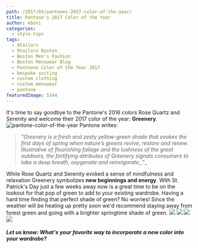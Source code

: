 ```yaml
---
path: /2017/03/pantones-2017-color-of-the-year/
title: Pantone's 2017 Color of the Year
author: eboni
categories: 
  - style-tips
tags: 
  - 9tailors
  - 9tailors Boston
  - Boston Men's Fashion
  - Boston Menswear Blog
  - Pantoone Color of the Year 2017
  - bespoke suiting
  - custom clothing
  - custom menswear
  - pantone
featuredImage: 5344
---
```

It's time to say goodbye to the Pantone's 2016 colors Rose Quartz and Serenity and welcome their 2017 color of the year: **Greenery**. ![pantone-color-of-the-year](http://blog.9tailors.com/uploads/2017/03/pantone-color-of-the-year.jpg) Pantone writes:

> _"Greenery is a fresh and zesty yellow-green shade that evokes the first days of spring when nature’s greens revive, restore and renew. Illustrative of flourishing foliage and the lushness of the great outdoors, the fortifying attributes of Greenery signals consumers to take a deep breath, oxygenate and reinvigorate__."_

While Rose Quartz and Serenity evoked a sense of mindfulness and relaxation Greenery symbolizes **new beginnings and energy**. With St. Patrick's Day just a few weeks away now is a great time to be on the lookout for that pop of green to add to your existing wardrobe. Having a hard time finding that perfect shade of green? No worries! Since the weather will be heating up pretty soon we'd recommend staying away from forest green and going with a brighter springtime shade of green. ![](https://s-media-cache-ak0.pinimg.com/564x/2d/b5/85/2db585eda79ee39e6745561f6b9967d1.jpg) ![](https://s-media-cache-ak0.pinimg.com/564x/cc/f5/e4/ccf5e4e34433d500f207fb2673ba424b.jpg) ![](https://s-media-cache-ak0.pinimg.com/564x/58/01/c6/5801c66ccf1f844cef0da6537841678f.jpg) ![](https://s-media-cache-ak0.pinimg.com/564x/13/e0/3b/13e03bd758fe158b0553e1c1fb680586.jpg)

##### Let us know: What's your favorite way to incorporate a new color into your wardrobe?
